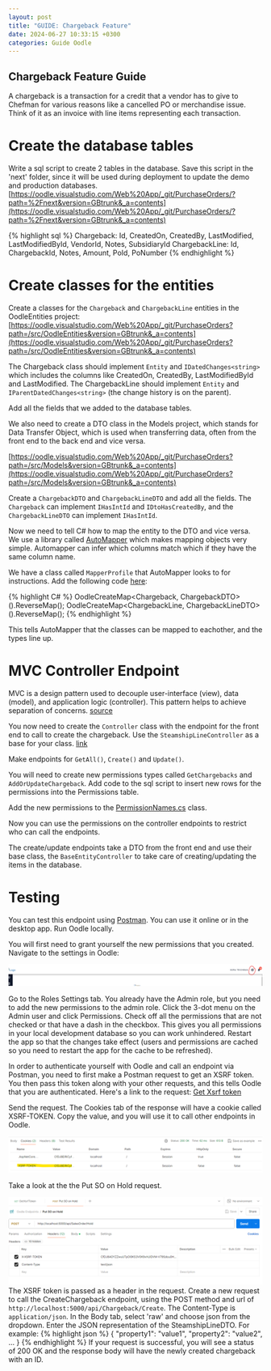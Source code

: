 ```yaml
---
layout: post
title: "GUIDE: Chargeback Feature"
date: 2024-06-27 10:33:15 +0300
categories: Guide Oodle
---
```


## Chargeback Feature Guide

A chargeback is a transaction for a credit that a vendor has to give to Chefman for various reasons like a cancelled PO or merchandise issue. Think of it as an invoice with line items representing each transaction.

# Create the database tables

Write a sql script to create 2 tables in the database. Save this script in the 'next' folder, since it will be used during deployment to update the demo and production databases.
[https://oodle.visualstudio.com/Web%20App/_git/PurchaseOrders/?path=%2Fnext&version=GBtrunk&_a=contents](https://oodle.visualstudio.com/Web%20App/_git/PurchaseOrders/?path=%2Fnext&version=GBtrunk&_a=contents)

{% highlight sql %}
Chargeback: Id, CreatedOn, CreatedBy, LastModified, LastModifiedById, VendorId, Notes, SubsidiaryId
ChargebackLine: Id, ChargebackId, Notes, Amount, PoId, PoNumber
{% endhighlight %}

# Create classes for the entities
Create a classes for the `Chargeback` and `ChargebackLine` entities in the OodleEntities project: [https://oodle.visualstudio.com/Web%20App/_git/PurchaseOrders?path=/src/OodleEntities&version=GBtrunk&_a=contents](https://oodle.visualstudio.com/Web%20App/_git/PurchaseOrders?path=/src/OodleEntities&version=GBtrunk&_a=contents)

The Chargeback class should implement `Entity` and `IDatedChanges<string>` which includes the columns like CreatedOn, CreatedBy, LastModifiedById and LastModified.
The ChargebackLine should implement `Entity` and `IParentDatedChanges<string>` (the change history is on the parent).

Add all the fields that we added to the database tables.

We also need to create a DTO class in the Models project, which stands for Data Transfer Object, which is used when transferring data, often from the front end to the back end and vice versa.

[https://oodle.visualstudio.com/Web%20App/_git/PurchaseOrders?path=/src/Models&version=GBtrunk&_a=contents](https://oodle.visualstudio.com/Web%20App/_git/PurchaseOrders?path=/src/Models&version=GBtrunk&_a=contents)

Create a `ChargebackDTO` and `ChargebackLineDTO` and add all the fields. The `Chargeback` can implement `IHasIntId` and `IDtoHasCreatedBy`, and the `ChargebackLineDTO` can implement `IHasIntId`.

Now we need to tell C# how to map the entity to the DTO and vice versa. We use a library called [AutoMapper](https://docs.automapper.org/en/stable/Getting-started.html) which makes mapping objects very simple. Automapper can infer which columns match which if they have the same column name.

We have a class called `MapperProfile` that AutoMapper looks to for instructions. Add the following code [here](https://oodle.visualstudio.com/Web%20App/_git/PurchaseOrders?path=/src/WebApp/MapperProfile.cs&version=GBtrunk&line=1725&lineEnd=1725&lineStartColumn=9&lineEndColumn=78&lineStyle=plain&_a=contents):

{% highlight C# %}
OodleCreateMap<Chargeback, ChargebackDTO>().ReverseMap();
OodleCreateMap<ChargebackLine, ChargebackLineDTO>().ReverseMap();
{% endhighlight %}

This tells AutoMapper that the classes can be mapped to eachother, and the types line up.

# MVC Controller Endpoint

MVC is a design pattern used to decouple user-interface (view), data (model), and application logic (controller). This pattern helps to achieve separation of concerns. [source](https://dotnet.microsoft.com/en-us/apps/aspnet/mvc#:~:text=Model%20View%20Controller%20(MVC),to%20achieve%20separation%20of%20concerns.)

You now need to create the `Controller` class with the endpoint for the front end to call to create the chargeback.
Use the `SteamshipLineController` as a base for your class. [link](https://oodle.visualstudio.com/Web%20App/_git/PurchaseOrders?path=/src/WebApp/Controllers/SteamshipLineController.cs&version=GBtrunk&_a=contents)

Make endpoints for `GetAll()`, `Create()` and `Update()`.

You will need to create new permissions types called `GetChargebacks` and `AddOrUpdateChargeback`. Add code to the sql script to insert new rows for the permissions into the Permissions table.

Add the new permissions to the [PermissionNames.cs](https://oodle.visualstudio.com/Web%20App/_git/PurchaseOrders?path=/src/BaseModels/PermissionNames.cs&version=GBtrunk&_a=contents) class.

Now you can use the permissions on the controller endpoints to restrict who can call the endpoints.

The create/update endpoints take a DTO from the front end and use their base class, the `BaseEntityController` to take care of creating/updating the items in the database.

# Testing

You can test this endpoint using [Postman](https://www.postman.com/). You can use it online or in the desktop app.
Run Oodle locally.

You will first need to grant yourself the new permissions that you created. Navigate to the settings in Oodle:

![alt text](/docs/assets/images/oodle-settings.png)

Go to the Roles Settings tab. You already have the Admin role, but you need to add the new permissions to the admin role. Click the 3-dot menu on the Admin user and click Permissions.
Check off all the permissions that are not checked or that have a dash in the checkbox. This gives you all permissions in your local development database so you can work unhindered. Restart the app so that the changes take effect (users and permissions are cached so you need to restart the app for the cache to be refreshed).

In order to authenticate yourself with Oodle and call an endpoint via Postman, you need to first make a Postman request to get an XSRF token. You then pass this token along with your other requests, and this tells Oodle that you are authenticated.
Here's a link to the request: [Get Xsrf token](https://cloudy-capsule-944641.postman.co/workspace/New-Team-Workspace~5cc1fcc0-162b-4f80-96ad-89a5c2aa7976/request/23443504-37025919-32aa-4578-8fc6-11dae92162f6?action=share&source=copy-link&creator=23443504&ctx=documentation)

Send the request. The Cookies tab of the response will have a cookie called XSRF-TOKEN. Copy the value, and you will use it to call other endpoints in Oodle.

![alt text](/docs/assets/images/cookie-xsrf.png)

Take a look at the the Put SO on Hold request. 

![alt text](/docs/assets/images/so-hold.png)
The XSRF token is passed as a header in the request. Create a new request to call the CreateChargeback endpoint, using the POST method and url of `http://localhost:5000/api/Chargeback/Create`.
The Content-Type is `application/json`. In the Body tab, select 'raw' and choose json from the dropdown.
Enter the JSON representation of the SteamshipLineDTO. For example:
{% highlight json %}
{
  "property1": "value1",
  "property2": "value2",
  ...
}
{% endhighlight %}
If your request is successful, you will see a status of 200 OK and the response body will have the newly created chargeback with an ID.